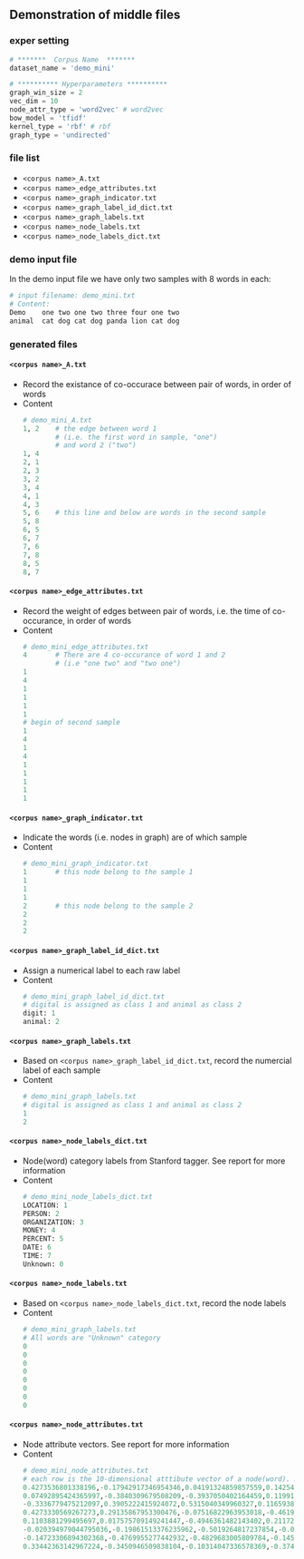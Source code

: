 ## Demonstration of middle files
### exper setting
```python
# *******  Corpus Name  *******
dataset_name = 'demo_mini'

# ********** Hyperparameters **********
graph_win_size = 2
vec_dim = 10
node_attr_type = 'word2vec' # word2vec
bow_model = 'tfidf'
kernel_type = 'rbf' # rbf
graph_type = 'undirected'
```


### file list
- ```<corpus name>_A.txt```
- ```<corpus name>_edge_attributes.txt```
- ```<corpus name>_graph_indicator.txt```
- ```<corpus name>_graph_label_id_dict.txt```
- ```<corpus name>_graph_labels.txt```
- ```<corpus name>_node_labels.txt```
- ```<corpus name>_node_labels_dict.txt```

### demo input file
In the demo input file we have only two samples with 8 words in each:
```python
# input filename: demo_mini.txt
# Content:
Demo	one two one two three four one two
animal	cat dog cat dog panda lion cat dog
```

### generated files
#### ```<corpus name>_A.txt```
- Record the existance of co-occurace between pair of words, in order of words
- Content
    ```python
    # demo_mini_A.txt
    1, 2    # the edge between word 1
            # (i.e. the first word in sample, "one")
            # and word 2 ("two")
    1, 4
    2, 1
    2, 3
    3, 2
    3, 4
    4, 1
    4, 3
    5, 6    # this line and below are words in the second sample
    5, 8
    6, 5
    6, 7
    7, 6
    7, 8
    8, 5
    8, 7
    ```

#### ```<corpus name>_edge_attributes.txt```
- Record the weight of edges between pair of words, i.e. the time of co-occurance, in order of words
- Content
    ```python
    # demo_mini_edge_attributes.txt
    4       # There are 4 co-occurance of word 1 and 2 
            # (i.e "one two" and "two one")
    1
    4
    1
    1
    1
    1
    # begin of second sample
    1
    4
    1
    4
    1
    1
    1
    1
    1
    ```

#### ```<corpus name>_graph_indicator.txt```
<!-- - Indicate the co-occurance (i.e. edge of graph) recorded in ```<corpus name>_A.txt``` and ```<corpus name>_edge_attributes.txt``` are of which sample -->
- Indicate the words (i.e. nodes in graph) are of which sample
- Content
    ```python
    # demo_mini_graph_indicator.txt
    1       # this node belong to the sample 1 
    1
    1
    1
    2       # this node belong to the sample 2
    2
    2
    2
    ```
#### ```<corpus name>_graph_label_id_dict.txt```
- Assign a numerical label to each raw label
- Content
    ```python
    # demo_mini_graph_label_id_dict.txt
    # digital is assigned as class 1 and animal as class 2
    digit: 1
    animal: 2
    ```

#### ```<corpus name>_graph_labels.txt```
- Based on ```<corpus name>_graph_label_id_dict.txt```, record the numercial label of each sample
- Content
    ```python
    # demo_mini_graph_labels.txt
    # digital is assigned as class 1 and animal as class 2
    1
    2
    ```

#### ```<corpus name>_node_labels_dict.txt```
- Node(word) category labels from Stanford tagger. See report for more information
- Content
    ```python
    # demo_mini_node_labels_dict.txt    
    LOCATION: 1
    PERSON: 2
    ORGANIZATION: 3
    MONEY: 4
    PERCENT: 5
    DATE: 6
    TIME: 7
    Unknown: 0
    ```

#### ```<corpus name>_node_labels.txt```
- Based on ```<corpus name>_node_labels_dict.txt```, record the node labels
- Content
    ```python
    # demo_mini_graph_labels.txt
    # All words are "Unknown" category
    0
    0
    0
    0
    0
    0
    0
    0
    ```

#### ```<corpus name>_node_attributes.txt```
- Node attribute vectors. See report for more information
- Content
    ```python
    # demo_mini_node_attributes.txt
    # each row is the 10-dimensional atttibute vector of a node(word). All 8 rows are corresponding to 8 words (e.g. the first row is the attribute vector of word "one").
    0.4273536801338196,-0.17942917346954346,0.04191324859857559,0.14254549145698547,0.05209362879395485,0.6614620089530945,0.23457291722297668,0.29981619119644165,0.13111279904842377,0.4009332060813904
    0.07492895424365997,-0.3840309679508209,-0.3937050402164459,0.11991863697767258,0.35659119486808777,-0.044684041291475296,-0.1267516165971756,-0.5788425803184509,-0.3472048342227936,0.27693310379981995
    -0.3336779475212097,0.3905222415924072,0.5315040349960327,0.1165938749909401,0.021632028743624687,-0.2879568040370941,-0.25435492396354675,0.45563411712646484,0.26517927646636963,0.11855288594961166
    0.4273330569267273,0.29135867953300476,-0.07516822963953018,-0.46197083592414856,-0.27412426471710205,0.5013818144798279,-0.28058716654777527,-0.31019821763038635,-0.04365626722574234,0.10021723806858063
    0.1103881299495697,0.017575709149241447,-0.4946361482143402,0.211720809340477,0.4882161319255829,-0.37709492444992065,0.4416910707950592,-0.2949032485485077,-0.05458969250321388,-0.18005682528018951
    -0.020394979044795036,-0.19861513376235962,-0.5019264817237854,-0.04986637830734253,0.22969463467597961,0.2833802402019501,-0.4825984239578247,0.08907914906740189,0.45513710379600525,-0.3530849814414978
    -0.14723306894302368,-0.4769955277442932,-0.4829683005809784,-0.1454322338104248,0.4483622908592224,0.3379712700843811,-0.12208143621683121,0.1880219280719757,0.2403961420059204,-0.27034997940063477
    0.33442363142967224,-0.3450946509838104,-0.10314047336578369,-0.37411779165267944,0.3595546782016754,0.4195857048034668,-0.3440636396408081,0.2851409614086151,-0.3308408260345459,-0.06321430951356888
    ```
